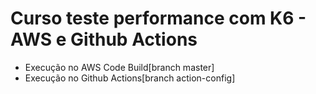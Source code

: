 # Curso teste performance com K6 - AWS e Github Actions

* Execução no AWS Code Build[branch master]
* Execução no Github Actions[branch action-config]